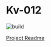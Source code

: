 # Kv-012

![build](https://travis-ci.org/ITsvetkoFF/Kv-012.svg?branch=master)

[Project Readme](TCMSApp/README.md)
